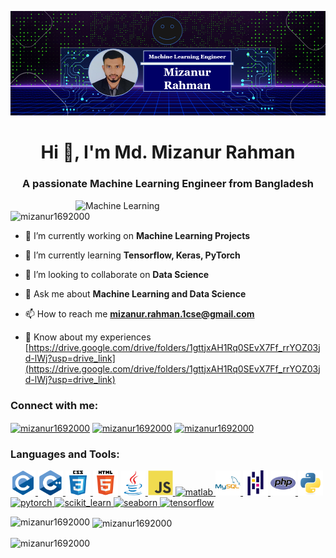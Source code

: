 ![](https://github.com/Mizanur1692000/Mizanur1692000/blob/main/Screenshot_11.png)
<h1 align="center">Hi 👋, I'm Md. Mizanur Rahman</h1>
<h3 align="center">A passionate Machine Learning Engineer from Bangladesh</h3>

<img align="right" alt="Machine Learning" width="400" src="https://cdn.rentechdigital.com/common_files/blogs/machine-learning-swipecart-blog-img-01-31-08-2022.gif">

<p align="left"> <img src="https://komarev.com/ghpvc/?username=mizanur1692000&label=Profile%20views&color=0e75b6&style=flat" alt="mizanur1692000" /> </p>

- 🔭 I’m currently working on **Machine Learning Projects**

- 🌱 I’m currently learning **Tensorflow, Keras, PyTorch**

- 👯 I’m looking to collaborate on **Data Science**

- 💬 Ask me about **Machine Learning and Data Science**

- 📫 How to reach me **mizanur.rahman.1cse@gmail.com**

- 📄 Know about my experiences [https://drive.google.com/drive/folders/1gttjxAH1Rq0SEvX7Ff_rrYOZ03jd-lWj?usp=drive_link](https://drive.google.com/drive/folders/1gttjxAH1Rq0SEvX7Ff_rrYOZ03jd-lWj?usp=drive_link)

<h3 align="left">Connect with me:</h3>
<p align="left">
<a href="https://twitter.com/mizanur1692000" target="blank"><img align="center" src="https://raw.githubusercontent.com/rahuldkjain/github-profile-readme-generator/master/src/images/icons/Social/twitter.svg" alt="mizanur1692000" height="30" width="40" /></a>
<a href="https://linkedin.com/in/mizanur1692000" target="blank"><img align="center" src="https://raw.githubusercontent.com/rahuldkjain/github-profile-readme-generator/master/src/images/icons/Social/linked-in-alt.svg" alt="mizanur1692000" height="30" width="40" /></a>
<a href="https://fb.com/mizanur1692000" target="blank"><img align="center" src="https://raw.githubusercontent.com/rahuldkjain/github-profile-readme-generator/master/src/images/icons/Social/facebook.svg" alt="mizanur1692000" height="30" width="40" /></a>
</p>

<h3 align="left">Languages and Tools:</h3>
<p align="left"> <a href="https://www.cprogramming.com/" target="_blank" rel="noreferrer"> <img src="https://raw.githubusercontent.com/devicons/devicon/master/icons/c/c-original.svg" alt="c" width="40" height="40"/> </a> <a href="https://www.w3schools.com/cpp/" target="_blank" rel="noreferrer"> <img src="https://raw.githubusercontent.com/devicons/devicon/master/icons/cplusplus/cplusplus-original.svg" alt="cplusplus" width="40" height="40"/> </a> <a href="https://www.w3schools.com/css/" target="_blank" rel="noreferrer"> <img src="https://raw.githubusercontent.com/devicons/devicon/master/icons/css3/css3-original-wordmark.svg" alt="css3" width="40" height="40"/> </a> <a href="https://www.w3.org/html/" target="_blank" rel="noreferrer"> <img src="https://raw.githubusercontent.com/devicons/devicon/master/icons/html5/html5-original-wordmark.svg" alt="html5" width="40" height="40"/> </a> <a href="https://www.java.com" target="_blank" rel="noreferrer"> <img src="https://raw.githubusercontent.com/devicons/devicon/master/icons/java/java-original.svg" alt="java" width="40" height="40"/> </a> <a href="https://developer.mozilla.org/en-US/docs/Web/JavaScript" target="_blank" rel="noreferrer"> <img src="https://raw.githubusercontent.com/devicons/devicon/master/icons/javascript/javascript-original.svg" alt="javascript" width="40" height="40"/> </a> <a href="https://www.mathworks.com/" target="_blank" rel="noreferrer"> <img src="https://upload.wikimedia.org/wikipedia/commons/2/21/Matlab_Logo.png" alt="matlab" width="40" height="40"/> </a> <a href="https://www.mysql.com/" target="_blank" rel="noreferrer"> <img src="https://raw.githubusercontent.com/devicons/devicon/master/icons/mysql/mysql-original-wordmark.svg" alt="mysql" width="40" height="40"/> </a> <a href="https://pandas.pydata.org/" target="_blank" rel="noreferrer"> <img src="https://raw.githubusercontent.com/devicons/devicon/2ae2a900d2f041da66e950e4d48052658d850630/icons/pandas/pandas-original.svg" alt="pandas" width="40" height="40"/> </a> <a href="https://www.php.net" target="_blank" rel="noreferrer"> <img src="https://raw.githubusercontent.com/devicons/devicon/master/icons/php/php-original.svg" alt="php" width="40" height="40"/> </a> <a href="https://www.python.org" target="_blank" rel="noreferrer"> <img src="https://raw.githubusercontent.com/devicons/devicon/master/icons/python/python-original.svg" alt="python" width="40" height="40"/> </a> <a href="https://pytorch.org/" target="_blank" rel="noreferrer"> <img src="https://www.vectorlogo.zone/logos/pytorch/pytorch-icon.svg" alt="pytorch" width="40" height="40"/> </a> <a href="https://scikit-learn.org/" target="_blank" rel="noreferrer"> <img src="https://upload.wikimedia.org/wikipedia/commons/0/05/Scikit_learn_logo_small.svg" alt="scikit_learn" width="40" height="40"/> </a> <a href="https://seaborn.pydata.org/" target="_blank" rel="noreferrer"> <img src="https://seaborn.pydata.org/_images/logo-mark-lightbg.svg" alt="seaborn" width="40" height="40"/> </a> <a href="https://www.tensorflow.org" target="_blank" rel="noreferrer"> <img src="https://www.vectorlogo.zone/logos/tensorflow/tensorflow-icon.svg" alt="tensorflow" width="40" height="40"/> </a> </p>

<p><img align="left" src="https://github-readme-stats.vercel.app/api/top-langs?username=mizanur1692000&show_icons=true&locale=en&layout=compact" alt="mizanur1692000" /></p>

<p>&nbsp;<img align="center" src="https://github-readme-stats.vercel.app/api?username=mizanur1692000&show_icons=true&locale=en" alt="mizanur1692000" /></p>

<p><img align="center" src="https://github-readme-streak-stats.herokuapp.com/?user=mizanur1692000&" alt="mizanur1692000" /></p>
